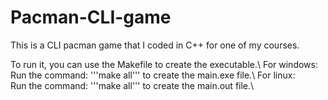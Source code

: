 # Pacman-CLI-game
This is a CLI pacman game that I coded in C++ for one of my courses. 

To run it, you can use the Makefile to create the executable.\ 
For windows:\
Run the command: '''make all''' to create the main.exe file.\ 
For linux:\
Run the command: '''make all''' to create the main.out file.\ 
